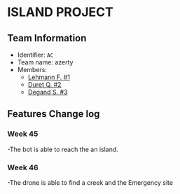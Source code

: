 # ISLAND PROJECT

## Team Information

  * Identifier: `AC`
  * Team name: azerty
  * Members:
    *  [Lehmann F. #1](mailto:lf612146@etu.unice.fr)
    *  [Duret Q. #2](mailto:dq610272@etu.unice.fr)
    *  [Degand S. #3](mailto:ds611932@etu.unice.fr)

## Features Change log

### Week 45

-The bot is able to reach the an island.

### Week 46

-The drone is able to find a creek and the Emergency site


    
